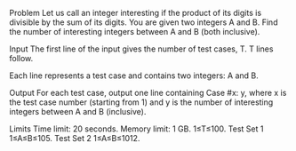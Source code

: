 Problem
Let us call an integer interesting if the product of its digits is divisible by the sum of its digits. You are given two integers A and B. Find the number of interesting integers between A and B (both inclusive).

Input
The first line of the input gives the number of test cases, T. T lines follow.

Each line represents a test case and contains two integers: A and B.

Output
For each test case, output one line containing Case #x: y, where x is the test case number (starting from 1) and y is the number of interesting integers between A and B (inclusive).

Limits
Time limit: 20 seconds.
Memory limit: 1 GB.
1≤T≤100.
Test Set 1
1≤A≤B≤105.
Test Set 2
1≤A≤B≤1012.
